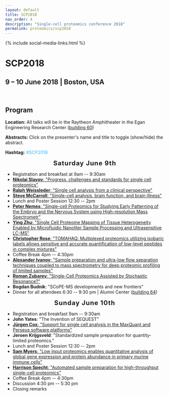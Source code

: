 ```yaml
---
layout: default
title: SCP2018
nav_order: 4
description: "Single-cell proteomics conference 2018"
permalink: proteomics/scp2018
---
```

{% include social-media-links.html %}

# SCP2018
## 9 – 10 June 2018 | Boston, USA

&nbsp;

## Program


<script language="javascript" type="text/javascript" src="https://slavovlab.net/bin/toggle.js"></script>
<strong>Location:</strong> All talks will be in the Raytheon Amphitheater in the Egan Engineering Research Center (<a href="https://www.northeastern.edu/campusmap/printable/campusmap15.pdf">building 60</a>)

<strong>Abstracts:</strong> Click on the presenter's name and title to toggle (show/hide) the abstract.

<strong>Hashtag:</strong> <font color="#33BBFF">#SCP2018</font>


<div style="font-size: 20px; letter-spacing: 1.2px; text-align: center;"><strong>Saturday June 9th</strong></div>
<ul>
 	<li>Registration and breakfast at 9am -- 9:30am</li>
 	<li><a href="javascript:toggle('Slavov')"><strong>Nikolai Slavov</strong>: "Progress, challenges and standards for single cell proteomics"</a>
<div id="Slavov" style="display:none">

<strong>Data website</strong>: <a href="https://www.youtube.com/watch?v=tmL4i5SyE2s">Video recording</a>
<strong>Talk</strong>: <a href="https://web.northeastern.edu/slavovlab/mPOP/">https://web.northeastern.edu/slavovlab/mPOP/</a>

</div></li>
 	<li><a href="javascript:toggle('Weissleder')"><strong>Ralph Weissleder</strong>: "Single cell analysis from a clinical perspective"</a>
<div id="Weissleder" style="display:none">
<strong>R. Weissleder</strong>
Serial tissue sampling and analysis has become essential in guiding modern targeted and personalized cancer treatments. An alternative to image guided core biopsies are fine needle aspirates (FNA) that yield scant cells rather than tissues but are much better tolerated and have lower complication rates. The efficient pathway analysis of such cells in the clinic has been difficult, time consuming and costly. In this presentation, I will address three clinical questions: How can we determine if a patient benefits from a given therapy ? How does human biology work at the systems level ? How can we detect cancer much earlier when it is curable ? I will showcase some single cell analytical technologies that have been developed in our lab and then discuss future opportunities for proteomics for specific applications. It is hoped that some of these future approaches will allow robust analysis of single cells in routine clinical settings, improve diagnosis and yield a deeper understanding of human biology.</div></li>
 	<li><a href="javascript:toggle('McCarroll')"><strong>Steve McCarroll</strong>: "Single-cell analysis, brain function, and brain illness"</a>
<div id="McCarroll" style="display:none">
<strong>S. McCarroll</strong>
Abstract</div></li>
 	<li>Lunch and Poster Session 12:30 -- 2pm</li>
 	<li><a href="javascript:toggle('Nemes')"><strong>Peter Nemes</strong>: "Single-cell Proteomics for Studying Early Patterning of the Embryo and the Nervous System using High-resolution Mass Spectrometr"</a>
<div id="Nemes" style="display:none">
<strong>Peter Nemes, Sam B. Choi, Camille Lombard-Banek, Pablo Munoz-LLancao, M. Chiara Manzini, and Sally A. Moody</strong>
Quantitative proteomics at the single-cell level promises to deepen our understanding of cell-specific gene expression during key developmental events, such as patterning of the embryo and formation of the central nervous system. Although powerful, traditional mass spectrometry approaches average across large numbers of cells, thereby masking potentially important cell-to-cell differences. This talk discusses recent technological developments from our laboratory to quantify proteomic changes with single-cell sensitivity. Briefly, our technology integrates microsampling to collect the content of limited populations of cells or single identified cells, microscale sample preparation to extract and digest proteins from the collected specimen, and ultrasensitive capillary electrophoresis (CE) nanoelectrospray ionization (nanoESI) high-resolution mass spectrometry (HRMS) to identify and quantify proteins with an ~700–260 zmol detection sensitivity via a bottom-up workflow. To test applicability of the approach toward single-neuron proteomics, we analyzed ~1 ng protein digest from cultured neurons from the mouse. A total of ~737 proteins were identified from three fractions of protein digests following reversed-phase fractionation, demonstrating sufficient sensitivity to measure protein digests that are estimated to be contained by &lt;5 neurons. In another example, we used microprobe CE-nanoESI-HRMS to detect proteins from ~1 ng, or &lt;0.01‒0.1% portion of identified single cells in the South African clawed frog (Xenopus laevis). Quantitative analysis of ~450 protein groups revealed complex molecular changes as the dorsal-animal cell of the 16-cell embryo gave rise to the neural-tissue fated cell clone over four consecutive rounds of cell divisions. Multivariate and statistical analysis of the data found cell-type dependent protein expression with detectable cell heterogeneity within the same cell type. These single-cell proteomics data complement single-cell transcriptomics, raising a potential to better understand cell molecular processes during early development.</div></li>
 	<li><a href="javascript:toggle('Zhu')"><strong>Ying Zhu</strong>: "Single Cell Proteome Mapping of Tissue Heterogeneity Enabled by Microfluidic Nanoliter Sample Processing and Ultrasensitive LC-MS"</a>
<div id="Zhu" style="display:none">
<strong>Ying Zhu, Geremy Clair, Paul Piehowski, Rui Zhao, Ronald Moore, Yufeng Shen, Anil Shukla, Wei-Jun Qian, Charles K. Ansong, Richard Smith, Ryan Kelly</strong>
Human tissues contain a variety of cell types and subtypes with distinct functions, and understanding heterogeneity at the single cell level is of great interest for biomedical research. Although MS-based proteomic analyses are capable of quantifying thousands of proteins, the extension to single cell studies has been largely ineffective. However, this is not due to the sensitivity of current LC-MS systems, rather is the result of inefficient single cell isolation and large sample losses during sample preparation procedures.
To address these challenges, we have developed NanoPOTS (Nanodroplet Processing in One-pot for Trace Samples), in which a robotic platform dispenses cells and reagents into photolithographically patterned nanowell reaction vessels with subnanoliter precision. Sample preparation utilizes a novel workflow that eliminates the need for multiple reaction vessels and cleanup steps to process cellular tissue into purified tryptic peptides. Compared to the typical tens-of-microliter volumes for proteomic sample preparation, the ~200 nL nanowells minimize sample losses to surfaces and maintain elevated sample concentrations for efficient digestion. Single mammalian cells can be isolated into nanowells by fluorescence-activated cell sorting (FACS) or laser capture dissection (LCM). The processed samples were analyzed with low flow nanoLC (30-µm i.d.) and Orbitrap Fusion Lumos MS. Label free quantification based on MaxQuant and Persues was used to comparative quantification of protein expression in single cells.
To date, we have identified &gt;3,000 protein groups from just 10 cells, which is a level of proteome coverage not previously achieved from fewer than thousands of cells. We are able to identify and quantify hundreds of proteins in single HeLa cells. The nanoPOTS was used to quantify protein in single antibody-labeled epithelial and fibroblast cells from the human lung tissue. Unsupervised principal component analysis of the LFQ intensity data indicated the two cell types were well clustered without overlap. Statistical analysis revealed a panel of proteins that were enriched for each cell type, which could serve as protein signatures.</div></li>
 	<li><a href="javascript:toggle('Rose')"><strong>Christopher Rose</strong>: "TOMAHAQ: Multiplexed proteomics utilizing isobaric labels allows sensitive and accurate quantification of low-level peptides in complex mixtures"</a>
<div id="Rose" style="display:none">
<strong>Christopher M. Rose, Devin K. Schweppe, Brian K. Erickson, Steven P. Gygi, Donald S. Kirkpatrick</strong>
Multiplexing utilizing isobaric labels offers many advantages for quantifying low-level samples including the summation of intact peptide signal from multiple samples and the ability to quantify peptides from a single MSn event. A recent proof-of-principal study demonstrated the feasibility of utilizing isobaric labeling for the analysis of single cells, but it is clear that challenges still remain. We have developed TOMAHAQ, a targeted mass spectrometry method that combines sample and peptide multiplexing to enable accurate quantification of low-level peptides within a complex mixture. Briefly, synthetic standard peptides are chemically labeled with a structurally identical but isotopically unique tag (e.g., TMT0 or TMT-SH) and mixed with up to 11 samples multiplexed with TMT. The standard peptides are monitored and used to trigger targeted MS2 and MS3 analysis of the multiplexed targeted peptides with injection times up to 2500 msec, increasing sensitivity while maintaining accuracy. To facilitate TOMAHAQ analysis we have created a companion program, TomahaqCompanion, which enables creation of TOMAHAQ methods as well as analysis of TOMAHAQ data. Our current efforts revolve around implementing TOMAHAQ within an API program capable of controlling Orbitrap Fusion Lumos mass spectrometers. This implementation will increase the number of peptides that can be analyzed past the current limit of ~100 peptides and present an intriguing companion for future single-cell proteomics methods.</div></li>
 	<li>Coffee Break 4pm -- 4:30pm</li>
 	<li><a href="javascript:toggle('Ivanov')"><strong>Alexander Ivanov</strong>: "Sample preparation and ultra-low flow separation techniques coupled to mass spectrometry for deep proteomic profiling of limited samples"</a>
<div id="Ivanov" style="display:none">
<strong>Alexander Ivanov</strong>
To enable deep characterization of biological samples, we have developed ultra-low flow separation-based approaches: (a) ultra-narrow bore polymeric porous layer open tubular (PLOT) and monolithic column-based nLC-MS for bottom-up proteomic profiling applications and (b) capillary zone electrophoresis (CZE)-based techniques for high separation efficiency and ultrasensitive MS response in middle-down, top-down, and native MS. To enable ultra-high sensitivity bottom-up profiling, we combined the above miniaturized separation approaches with immunoaffinity enrichment of target cells using magnetic beads followed by high specificity microfluidic magnetophoretic isolation of rare cells from whole blood and focused acoustics-assisted sample preparation. The resulting zeptomole detection sensitivity enabled identification of ~4,000 proteins with an injection of the equivalent of only 100–200 cells per analysis. Additionally, to overcome the MS sampling bias towards high abundance ion species that leads to redundant precursor sampling, we developed algorithms for advanced precursor ion selection and MS data acquisition to increase peptide identifications and dynamic range in DDA discovery experiments. Ultra-low flow separation combined with advanced MS data acquisition and data analysis enables unprecedented sensitivity and deep characterization of limited samples. Full integration of all steps of the analysis and sample processing is essential for overcoming the multifaceted problems of limited sample amounts.</div></li>
 	<li><a href="javascript:toggle('Zubarev')"><strong>Roman Zubarev</strong>: "Single-Cell Proteomics Assisted by Stochastic Resonance?"</a>
<div id="Zubarev" style="display:none">
<strong>Roman A. Zubarev and Akos Vegvari</strong>
Single-cell proteomics (SCP) has been introduced little more than a year ago, and the technique is still in its infancy. While the empirical data support the notion that SCP results are based in reality, the question remains why the technique works at all, given the universally acknowledged sensitivity gap of some two orders of magnitude. The “carrier proteome” idea is a powerful innovation, and it perhaps increases the sensitivity by an order of magnitude.  Where does the second order of magnitude of the sensitivity increase come from?
Analyzing our SCP data manually, we found that one of the frequent SCP “artifacts” is the abnormally high signal from single cells compared to the carrier proteome. If the latter contains 200 cells, we should see a 200:1 ratio, but instead frequently detect a 20:1 ratio or similar. There seems to be a persistent order-of-magnitude signal enhancement.
A likely explanation for this anomalous signal amplification is the phenomenon known as stochastic resonance (SR), which has been a popular research topic in physics and signal processing in late 1980s and early 1990s. In proper conditions, SR can provide a weak signal enhancement by 10-30 times. Background ions, carry-overs and electronic noise could serve as the fluctuations that bring the weak single cell signal above the detection threshold. The price one pays for the SR-assisted signal enhancement is the sporadicity of detection and the loss of signal linearity.
We are currently testing the SR hypothesis, and the preliminary results of these tests will be reported.</div></li>
 	<li><strong>Bogdan Budnik</strong>: "SCoPE-MS developments and new frontiers"</li>
 	<li>Dinner for all attendees 6:30 -- 9:30 pm | Alumni Center (<a href="https://www.northeastern.edu/campusmap/printable/campusmap15.pdf">building 64</a>)</li>
</ul>
<div style="font-size: 20px; letter-spacing: 1.2px; text-align: center;"><strong>Sunday June 10th</strong></div>
<ul>
 	<li>Registration and breakfast 9am -- 9:30am</li>
 	<li><strong>John Yates</strong>: "The Invention of SEQUEST"</li>
 	<li><strong><a href="javascript:toggle('Juergen')">Jürgen Cox</a></strong><a href="javascript:toggle('Juergen')">: "Support for single cell analysis in the MaxQuant and Perseus software platforms"</a>
<div id="Juergen" style="display:none">
<strong>Jürgen Cox</strong>
MaxQuant is a popular software platform for the analysis of shotgun proteomics data. Recently, it has been demonstrated that mass spectrometry-based single cell proteomics is feasible and will hopefully become a scalable technology in the future. We are planning to extend the MaxQuant and Perseus platforms in order to support single cell studies. Since the biggest challenge for single cell proteomics is to provide sufficient sensitivity, we offer new functionalities in MaxQuant to address this problem. These include improved TMT quantification making use of reporter ions in unidentified MS/MS spectra and a new version of the Andromeda search engine which utilizes MS/MS fragment intensity prediction to increase the number of identified spectra. New plugins are developed for the Perseus platform in order to enable the downstream analysis of single cell data, both for proteomics and transcriptomics.</div></li>
 	<li><strong>Jeroen Krijgsveld</strong>: "Standardized sample preparation for quantity-limited proteomics."</li>
 	<li>Lunch and Poster Session 12:30 -- 2pm</li>
 	<li><a href="javascript:toggle('Myers')"><strong>Sam Myers</strong>: "Low input proteomics enables quantitative analysis of global gene expression and protein abundance in primary murine immune cells"</a>
<div id="Myers" style="display:none">
<strong>S. Myers, A. Rhoads, R. Peckner, A Haber, L. Schweitzer, K. Krug,  DR Mani, K Clauser, O Rozenblatt-Rosen, N Hacohen, A Regev and S. Carr</strong>
To better understand cellular circuitry, genome-wide measurements of mRNA and protein abundance must be made over multiple cell types, time points, or perturbations. Mass spectrometry-based quantitative proteomics is a well-suited and widely used analytical tool for studying global protein abundances. Most of the typical proteomic workflows are often limited by the amount of sample input that is required for deep and quantitative proteome profiling. To address this, we developed low input proteomics that enables quantitative proteome profiling from roughly 2 micrograms of protein input per experimental condition. Utilizing a combination of facile cell collection, solid-state isobaric labeling and multiplexing of peptides, and small-scale fractionation, we profiled the proteomes of 12 freshly isolated, primary murine immune cell types. Analyzing roughly 150,000 cells per cell type, we quantified over 7,000 proteins across 12 key populations of the Immunological Genome Consortium (Immgen). We show that low input proteomics is precise, and the data generated accurately reflects many aspects of known immunology, while expanding the list of cell-type specific proteins across the cell types profiled. We find evidence for cell-type specific, post-transcriptional regulation of immune synapse receptor signaling gene-products, as well as evidence for these regulatory mechanisms on a global scale. The low input proteomics methods we developed are broadly applicable to any cell or sample types, and should enable proteome profiling in systems previously unattainable.</div></li>
 	<li><a href="javascript:toggle('Specht')"><strong>Harrison Specht</strong>: "Automated sample preparation for high-throughput single-cell proteomics"</a>
<div id="Specht" style="display:none">
<strong>H. Specht, G. Harmange, D. Perlman, E. Emmott, Z. Niziolek, B. Budnik, N. Slavov</strong>
A major limitation to applying quantitative mass spectrometry-based proteomics to small samples, such as single cells, are the losses during sample cleanup. To relieve this limitation, we developed a Minimal ProteOmic sample Preparation (mPOP) method for culture-grown mammalian cells. mPOP obviates cleanup, and thus eliminates cleanup-related losses while simplifying and expediting sample preparation. Bulk SILAC samples processed by mPOP or by conventional urea-based methods indicated that mPOP results in complete cell lysis and accurate relative quantification. Combining mPOP with cell-sorting and liquid handling of U-937, HEK293 and Jurkat cells, we can prepare hundreds of Single Cell ProtEomics by Mass Spectrometry (SCoPE-MS) samples per day and can process 12 such samples, equivalent to 96 single cells, per day per instrument. Using this approach, we quantify thousands of proteins across 96 single cells. Likewise, mPOP enables protein measurements in 10, 20, and 100 cell samples with unprecedented breadth and throughput.</div></li>
 	<li>Coffee Break 4pm -- 4:30pm</li>
 	<li>Discussion 4:30 pm -- 5:30 pm</li>
 	<li>Closing remarks</li>
</ul>
<!--
<h2>Speakers</h2>
<ul>
 	<li>Jürgen Cox, Max Planck Institute</li>
 	<li>Alexander Ivanov, Northeastern University</li>
 	<li>Tania Konry, Northeastern University</li>
 	<li>Steve McCarroll, Harvard Medical School (HMS)</li>
 	<li>Peter Nemes, University of Maryland</li>
 	<li>Ralph Weissleder, Harvard Medical School (HMS) and Massachusetts General Hospital (MGH)</li>
 	<li>John Yates, Scripps Research Institute</li>
 	<li>Roman Zubarev, Karolinska Institutet</li>
</ul>
-->
<!--
<h2>Program</h2>
-->
<!--
 	<li>Barry Karger, Northeastern University</li>
-->

<!--
<h2>Dinner</h2>
<strong><a href="http://topofthehub.net/" target="_blank" rel="noopener noreferrer">Top of the Hub</a></strong>

[gallery ids="339,340,341" type="slideshow"]
-->
&nbsp;
